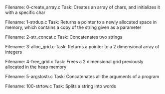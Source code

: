Filename:	0-create_array.c
Task:		Creates an array of chars, and initializes it with a specific char

Filename:	1-strdup.c
Task:		Returns a pointer to a newly allocated space in memory, which contains a copy of the string given as a parameter

Filename:	2-str_concat.c
Task:		Concatenates two strings

Filename:	3-alloc_grid.c
Task:		Returns a pointer to a 2 dimensional array of integers

Filename:	4-free_grid.c
Task:		 	Frees a 2 dimensional grid previously allocated in the heap memory

Filename:	5-argstostr.c
Task:		Concatenates all the arguments of a program

Filename:	100-strtow.c
Task:		Splits a string into words